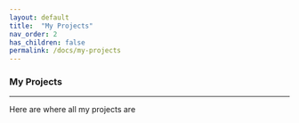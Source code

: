 ```yaml
---
layout: default
title:  "My Projects"
nav_order: 2
has_children: false
permalink: /docs/my-projects
---
```

### My Projects
---------------------------------------------------------------
Here are where all my projects are
